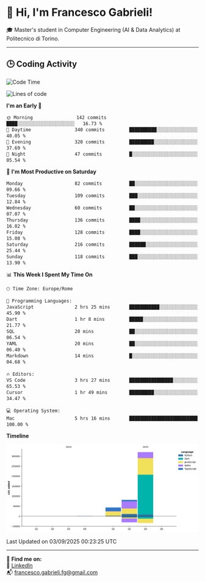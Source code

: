 # 👋 Hi, I'm Francesco Gabrieli!

🎓 Master's student in Computer Engineering (AI & Data Analytics) at Politecnico di Torino.  

---

## 🕒 Coding Activity

<!--START_SECTION:waka-->
![Code Time](http://img.shields.io/badge/Code%20Time-130%20hrs%2033%20mins-blue)

![Lines of code](https://img.shields.io/badge/From%20Hello%20World%20I%27ve%20Written-444.9%20thousand%20lines%20of%20code-blue)

**I'm an Early 🐤** 

```text
🌞 Morning                142 commits         ████░░░░░░░░░░░░░░░░░░░░░   16.73 % 
🌆 Daytime                340 commits         ██████████░░░░░░░░░░░░░░░   40.05 % 
🌃 Evening                320 commits         █████████░░░░░░░░░░░░░░░░   37.69 % 
🌙 Night                  47 commits          █░░░░░░░░░░░░░░░░░░░░░░░░   05.54 % 
```
📅 **I'm Most Productive on Saturday** 

```text
Monday                   82 commits          ██░░░░░░░░░░░░░░░░░░░░░░░   09.66 % 
Tuesday                  109 commits         ███░░░░░░░░░░░░░░░░░░░░░░   12.84 % 
Wednesday                60 commits          ██░░░░░░░░░░░░░░░░░░░░░░░   07.07 % 
Thursday                 136 commits         ████░░░░░░░░░░░░░░░░░░░░░   16.02 % 
Friday                   128 commits         ████░░░░░░░░░░░░░░░░░░░░░   15.08 % 
Saturday                 216 commits         ██████░░░░░░░░░░░░░░░░░░░   25.44 % 
Sunday                   118 commits         ███░░░░░░░░░░░░░░░░░░░░░░   13.90 % 
```


📊 **This Week I Spent My Time On** 

```text
🕑︎ Time Zone: Europe/Rome

💬 Programming Languages: 
JavaScript               2 hrs 25 mins       ███████████░░░░░░░░░░░░░░   45.90 % 
Dart                     1 hr 8 mins         █████░░░░░░░░░░░░░░░░░░░░   21.77 % 
SQL                      20 mins             ██░░░░░░░░░░░░░░░░░░░░░░░   06.54 % 
YAML                     20 mins             ██░░░░░░░░░░░░░░░░░░░░░░░   06.40 % 
Markdown                 14 mins             █░░░░░░░░░░░░░░░░░░░░░░░░   04.68 % 

🔥 Editors: 
VS Code                  3 hrs 27 mins       ████████████████░░░░░░░░░   65.53 % 
Cursor                   1 hr 49 mins        █████████░░░░░░░░░░░░░░░░   34.47 % 

💻 Operating System: 
Mac                      5 hrs 16 mins       █████████████████████████   100.00 % 
```

**Timeline**

![Lines of Code chart](https://raw.githubusercontent.com/francescogabrieli/francescogabrieli/main/assets/bar_graph.png)


 Last Updated on 03/09/2025 00:23:25 UTC
<!--END_SECTION:waka-->


---



🔗 **Find me on:**  
💼 [LinkedIn](https://www.linkedin.com/in/francesco-gabrieli)  
📬 francesco.gabrieli.fg@gmail.com  



